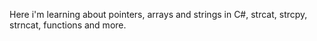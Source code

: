 Here i'm learning about pointers, arrays and strings in C#, strcat, strcpy, strncat, functions and more.